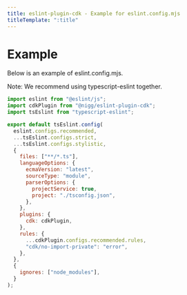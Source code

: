 ```yaml
---
title: eslint-plugin-cdk - Example for eslint.config.mjs
titleTemplate: ":title"
---
```


# Example

Below is an example of eslint.config.mjs.

Note: We recommend using typescript-eslint together.

```js
import eslint from "@eslint/js";
import cdkPlugin from "@nigg/eslint-plugin-cdk";
import tsEslint from "typescript-eslint";

export default tsEslint.config(
  eslint.configs.recommended,
  ...tsEslint.configs.strict,
  ...tsEslint.configs.stylistic,
  {
    files: ["**/*.ts"],
    languageOptions: {
      ecmaVersion: "latest",
      sourceType: "module",
      parserOptions: {
        projectService: true,
        project: "./tsconfig.json",
      },
    },
    plugins: {
      cdk: cdkPlugin,
    },
    rules: {
      ...cdkPlugin.configs.recommended.rules,
      "cdk/no-import-private": "error",
    },
  },
  {
    ignores: ["node_modules"],
  }
);
```
